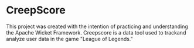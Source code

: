 # CreepScore
This project was created with the intention of practicing and understanding the Apache Wicket Framework. Creepscore is a data tool used to trackand analyze user data in the game "League of Legends."
